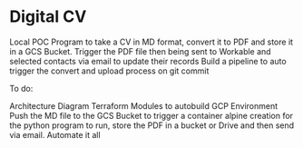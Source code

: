 # Digital CV

Local POC Program to take a CV in MD format, convert it to PDF and store it in a GCS Bucket.
Trigger the PDF file then being sent to Workable and selected contacts via email to update their records
Build a pipeline to auto trigger the convert and upload process on git commit

To do:

Architecture Diagram
Terraform Modules to autobuild GCP Environment
Push the MD file to the GCS Bucket to trigger a container alpine creation for the python program to run, store the PDF in a bucket or Drive and then send via email.
Automate it all
